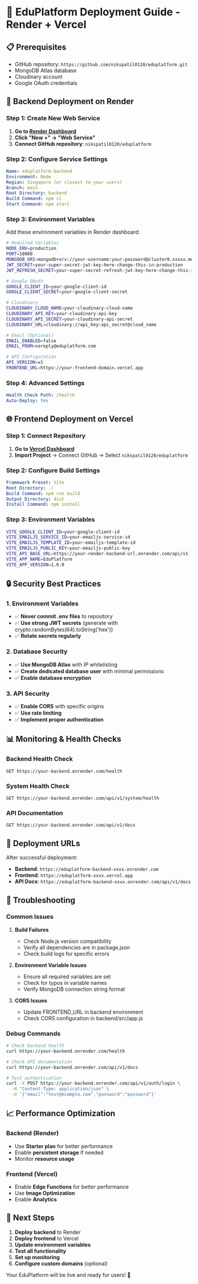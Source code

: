 # 🚀 EduPlatform Deployment Guide - Render + Vercel

## 📋 Prerequisites

- GitHub repository: `https://github.com/nikspatil0120/eduplatform.git`
- MongoDB Atlas database
- Cloudinary account
- Google OAuth credentials

## 🔧 Backend Deployment on Render

### Step 1: Create New Web Service

1. **Go to [Render Dashboard](https://dashboard.render.com/)**
2. **Click "New +" → "Web Service"**
3. **Connect GitHub repository**: `nikspatil0120/eduplatform`

### Step 2: Configure Service Settings

```yaml
Name: eduplatform-backend
Environment: Node
Region: Singapore (or closest to your users)
Branch: main
Root Directory: backend
Build Command: npm ci
Start Command: npm start
```

### Step 3: Environment Variables

Add these environment variables in Render dashboard:

```bash
# Required Variables
NODE_ENV=production
PORT=10000
MONGODB_URI=mongodb+srv://your-username:your-password@cluster0.xxxxx.mongodb.net/eduplatform?retryWrites=true&w=majority&appName=Cluster0
JWT_SECRET=your-super-secret-jwt-key-here-change-this-in-production
JWT_REFRESH_SECRET=your-super-secret-refresh-jwt-key-here-change-this-in-production

# Google OAuth
GOOGLE_CLIENT_ID=your-google-client-id
GOOGLE_CLIENT_SECRET=your-google-client-secret

# Cloudinary
CLOUDINARY_CLOUD_NAME=your-cloudinary-cloud-name
CLOUDINARY_API_KEY=your-cloudinary-api-key
CLOUDINARY_API_SECRET=your-cloudinary-api-secret
CLOUDINARY_URL=cloudinary://api_key:api_secret@cloud_name

# Email (Optional)
EMAIL_ENABLED=false
EMAIL_FROM=noreply@eduplatform.com

# API Configuration
API_VERSION=v1
FRONTEND_URL=https://your-frontend-domain.vercel.app
```

### Step 4: Advanced Settings

```yaml
Health Check Path: /health
Auto-Deploy: Yes
```

## 🌐 Frontend Deployment on Vercel

### Step 1: Connect Repository

1. **Go to [Vercel Dashboard](https://vercel.com/dashboard)**
2. **Import Project** → Connect GitHub → Select `nikspatil0120/eduplatform`

### Step 2: Configure Build Settings

```yaml
Framework Preset: Vite
Root Directory: ./
Build Command: npm run build
Output Directory: dist
Install Command: npm install
```

### Step 3: Environment Variables

```bash
VITE_GOOGLE_CLIENT_ID=your-google-client-id
VITE_EMAILJS_SERVICE_ID=your-emailjs-service-id
VITE_EMAILJS_TEMPLATE_ID=your-emailjs-template-id
VITE_EMAILJS_PUBLIC_KEY=your-emailjs-public-key
VITE_API_BASE_URL=https://your-render-backend-url.onrender.com/api/v1
VITE_APP_NAME=EduPlatform
VITE_APP_VERSION=1.0.0
```

## 🔒 Security Best Practices

### 1. Environment Variables
- ✅ **Never commit .env files** to repository
- ✅ **Use strong JWT secrets** (generate with crypto.randomBytes(64).toString('hex'))
- ✅ **Rotate secrets regularly**

### 2. Database Security
- ✅ **Use MongoDB Atlas** with IP whitelisting
- ✅ **Create dedicated database user** with minimal permissions
- ✅ **Enable database encryption**

### 3. API Security
- ✅ **Enable CORS** with specific origins
- ✅ **Use rate limiting**
- ✅ **Implement proper authentication**

## 📊 Monitoring & Health Checks

### Backend Health Check
```
GET https://your-backend.onrender.com/health
```

### System Health Check
```
GET https://your-backend.onrender.com/api/v1/system/health
```

### API Documentation
```
GET https://your-backend.onrender.com/api/v1/docs
```

## 🚀 Deployment URLs

After successful deployment:

- **Backend**: `https://eduplatform-backend-xxxx.onrender.com`
- **Frontend**: `https://eduplatform-xxxx.vercel.app`
- **API Docs**: `https://eduplatform-backend-xxxx.onrender.com/api/v1/docs`

## 🔧 Troubleshooting

### Common Issues

1. **Build Failures**
   - Check Node.js version compatibility
   - Verify all dependencies are in package.json
   - Check build logs for specific errors

2. **Environment Variable Issues**
   - Ensure all required variables are set
   - Check for typos in variable names
   - Verify MongoDB connection string format

3. **CORS Issues**
   - Update FRONTEND_URL in backend environment
   - Check CORS configuration in backend/src/app.js

### Debug Commands

```bash
# Check backend health
curl https://your-backend.onrender.com/health

# Check API documentation
curl https://your-backend.onrender.com/api/v1/docs

# Test authentication
curl -X POST https://your-backend.onrender.com/api/v1/auth/login \
  -H "Content-Type: application/json" \
  -d '{"email":"test@example.com","password":"password"}'
```

## 📈 Performance Optimization

### Backend (Render)
- Use **Starter plan** for better performance
- Enable **persistent storage** if needed
- Monitor **resource usage**

### Frontend (Vercel)
- Enable **Edge Functions** for better performance
- Use **Image Optimization**
- Enable **Analytics**

## 🎯 Next Steps

1. **Deploy backend** to Render
2. **Deploy frontend** to Vercel
3. **Update environment variables**
4. **Test all functionality**
5. **Set up monitoring**
6. **Configure custom domains** (optional)

Your EduPlatform will be live and ready for users! 🎉